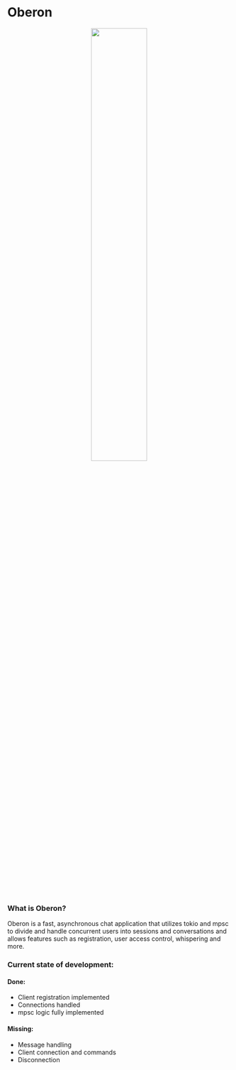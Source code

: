 # Oberon

<div align="center">
<img src="https://github.com/aaronsouthcombe/oberon/assets/141771153/2cd02000-7873-4d18-a5c8-e8422b83bf01" style="width:50%;">
</div>

### What is Oberon?


Oberon is a fast, asynchronous chat application that utilizes tokio and mpsc to divide and handle concurrent users into sessions and conversations and allows features such as registration, user access control, whispering and more.

### Current state of development:

#### Done:
+ Client registration implemented
+ Connections handled
+ mpsc logic fully implemented
#### Missing:
- Message handling
- Client connection and commands
- Disconnection
